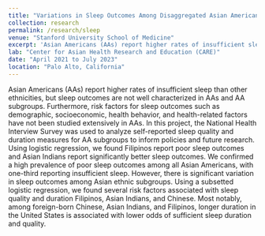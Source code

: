 ```yaml
---
title: "Variations in Sleep Outcomes Among Disaggregated Asian Americans"
collection: research
permalink: /research/sleep
venue: "Stanford University School of Medicine"
excerpt: 'Asian Americans (AAs) report higher rates of insufficient sleep than other groups nationally. It is unclear how sleep outcomes differ among disaggregated Asian subgroups. The National Health Interview Survey was used to analyze self-reported sleep quality and duration measures for AA subgroups to inform policies and future research. Filipinos report poor sleep outcomes and Asian Indians report significantly better sleep outcomes, highlighting the importance of disaggregating Asians.'
lab: "Center for Asian Health Research and Education (CARE)"
date: "April 2021 to July 2023"
location: "Palo Alto, California"
---
```


Asian Americans (AAs) report higher rates of insufficient sleep than other ethnicities, but sleep outcomes are not well characterized in AAs and AA subgroups. Furthermore, risk factors for sleep outcomes such as demographic, socioeconomic, health behavior, and health-related factors have not been studied extensively in AAs. In this project, the National Health Interview Survey was used to analyze self-reported sleep quality and duration measures for AA subgroups to inform policies and future research. Using logistic regression, we found Filipinos report poor sleep outcomes and Asian Indians report significantly better sleep outcomes. We confirmed a high prevalence of poor sleep outcomes among all Asian Americans, with one-third reporting insufficient sleep. However, there is significant variation in sleep outcomes among Asian ethnic subgroups. Using a subsetted logistic regression, we found several risk factors associated with sleep quality and duration Filipinos, Asian Indians, and Chinese. Most notably, among foreign-born Chinese, Asian Indians, and Filipinos, longer duration in the United States is associated with lower odds of sufficient sleep duration and quality.

